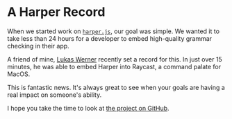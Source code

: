 # A Harper Record

When we started work on [`harper.js`](https://writewithharper.com/docs/harperjs/introduction), our goal was simple.
We wanted it to take less than 24 hours for a developer to embed high-quality grammar checking in their app.

A friend of mine, [Lukas Werner](https://lukaswerner.com/) recently set a record for this.
In just over 15 minutes, he was able to embed Harper into Raycast, a command palate for MacOS.

This is fantastic news. 
It's always great to see when your goals are having a real impact on someone's ability.

I hope you take the time to look at [the project on GitHub](https://github.com/lukasmwerner/harper-raycast).
